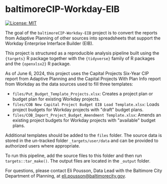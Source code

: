 
# baltimoreCIP-Workday-EIB

<!-- badges: start -->
[![License: MIT](https://img.shields.io/badge/License-MIT-yellow.svg)](https://opensource.org/licenses/MIT)
<!-- badges: end -->

The goal of the `baltimoreCIP-Workday-EIB` project is to convert the reports from Adaptive Planning of other sources into spreadsheets that support the Workday Enterprise Interface Builder (EIB).

This project is structured as a reproducible analysis pipeline built using the `{targets}` R package together with the `{tidyverse}` family of R packages and the `{openxlsx2}` R package.

As of June 6, 2024, this project uses the Capital Projects Six-Year CIP report from Adaptive Planning and the Capital Projects With Plan Info report from Workday as the data sources used to fill three templates:

- `files/Put_Budget_Template_Projects.xlsx`: Creates a project plan or budget plan for existing Workday projects.
- `files/COB New Capital Project Budget EIB Load Template.xlsx`: Loads project budgets for Workday projects with "draft" budget plans.
- `files/COB_Import_Project_Budget_Amendment Template.xlsx`: Amends an existing project budgets for Workday projects with "available" budget plans.

Additional templates should be added to the `files` folder. The source data is stored in the un-tracked folder `_targets/user/data` and can be provided to authorized users where appropriate.

To run this pipeline, add the source files to this folder and then run `targets::tar_make()`. The output files are located in the `_output` folder.

For questions, please contact Eli Pousson, Data Lead with the Baltimore City Department of Planning, at eli.pousson@baltimorecity.gov.
